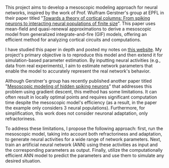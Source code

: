 This project aims to develop a mesoscopic modeling approach for neural networks, inspired by the work of Prof. Wulfram Gerstner's group at EPFL in their paper titled "[Towards a theory of cortical columns: From spiking neurons to interacting neural populations of finite size](https://journals.plos.org/ploscompbiol/article?id=10.1371/journal.pcbi.1005507)". This paper uses mean-field and quasi-renewal approximations to derive a mesoscopic model from generalized integrate-and-fire (GIF) models, offering an efficient method for analyzing cortical circuits and computations.

I have studied this paper in depth and posted my notes on [this website](https://huimiaochen.github.io/Neuroscience/Mesoscopic_Modeling_Project/). My project's primary objective is to reproduce this model and then extend it for simulation-based parameter estimation. By inputting neural activities (e.g., data from real experiments), I aim to estimate network parameters that enable the model to accurately represent the real network's behavior.

Although Gerstner's group has recently published another paper titled "[Mesoscopic modeling of hidden spiking neurons](https://proceedings.neurips.cc/paper_files/paper/2022/hash/953e742190ca02fc8f9f710052f2fead-Abstract-Conference.html)" that addresses this problem using gradient descent, this method has some limitations. It can often result in locally optimal points and requires significant computation time despite the mesoscopic model's efficiency (as a result, in the paper the example only considers 3 neural populations). Furthermore, for simplification, this work does not consider neuronal adaptation, only refractoriness.

To address these limitations, I propose the following approach: first, run the mesoscopic model, taking into account both refractoriness and adaptation, to generate neural activities for a wide range of network parameters. Next, train an artificial neural network (ANN) using these activities as input and the corresponding parameters as output. Finally, utilize the computationally efficient ANN model to predict the parameters and use them to simulate any desired situation.
